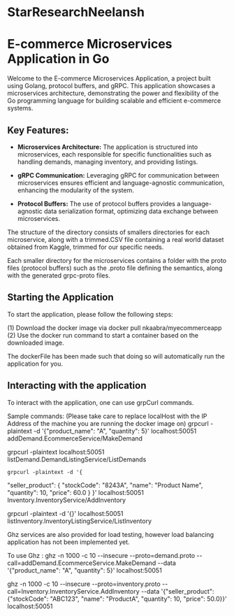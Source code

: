 # StarResearchNeelansh

# E-commerce Microservices Application in Go

Welcome to the E-commerce Microservices Application, a project built using Golang, protocol buffers, and gRPC. This application showcases a microservices architecture, demonstrating the power and flexibility of the Go programming language for building scalable and efficient e-commerce systems.

## Key Features:

- **Microservices Architecture:** The application is structured into microservices, each responsible for specific functionalities such as handling demands, managing inventory, and providing listings.

- **gRPC Communication:** Leveraging gRPC for communication between microservices ensures efficient and language-agnostic communication, enhancing the modularity of the system.

- **Protocol Buffers:** The use of protocol buffers provides a language-agnostic data serialization format, optimizing data exchange between microservices.

The structure of the directory consists of smallers directories for each microservice, along with a trimmed.CSV file containing a real world dataset obtained from Kaggle, trimmed for our specific needs.

Each smaller directory for the microservices contains a folder with the proto files (protocol buffers) such as the .proto file defining the semantics, along with the generated grpc-proto files.

## Starting the Application
To start the application, please follow the following steps: 

(1) Download the docker image via 
docker pull nkaabra/myecommerceapp
(2) Use the docker run command to start a container based on the downloaded image. 

The dockerFile has been made such that doing so will automatically run the application for you.

## Interacting with the application
To interact with the application, one can use grpCurl commands. 

Sample commands: (Please take care to replace localHost with the IP Address of the machine you are running the docker image on)
grpcurl -plaintext -d '{"product_name": "A", "quantity": 5}' localhost:50051 addDemand.EcommerceService/MakeDemand

grpcurl -plaintext localhost:50051 listDemand.DemandListingService/ListDemands

    grpcurl -plaintext -d '{
  "seller_product": {
    "stockCode": "8243A",
    "name": "Product Name",
    "quantity": 10,
     "price": 60.0
  }
}' localhost:50051 Inventory.InventoryService/AddInventory

grpcurl -plaintext -d '{}' localhost:50051 listInventory.InventoryListingService/ListInventory

Ghz services are also provided for load testing, however load balancing application has not been implemented yet.

To use Ghz : 
ghz -n 1000 -c 10 --insecure --proto=demand.proto --call=addDemand.EcommerceService.MakeDemand --data '{"product_name": "A", "quantity": 5}' localhost:50051

ghz -n 1000 -c 10 --insecure --proto=inventory.proto --call=Inventory.InventoryService.AddInventory --data '{"seller_product": {"stockCode": "ABC123", "name": "ProductA", "quantity": 10, "price": 50.0}}' localhost:50051






